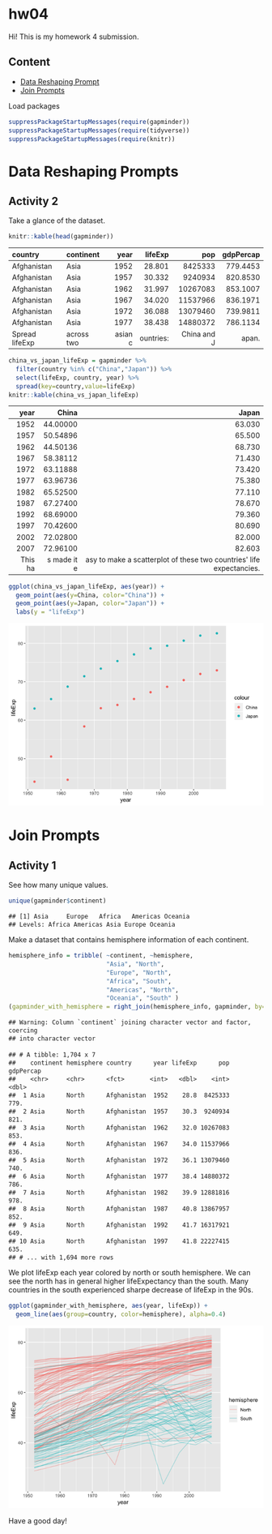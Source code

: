 hw04
================

Hi! This is my homework 4 submission.

Content
-------

-   [Data Reshaping Prompt](#data-reshaping-prompt)
-   [Join Prompts](#join-prompts)

Load packages

``` r
suppressPackageStartupMessages(require(gapminder))
suppressPackageStartupMessages(require(tidyverse))
suppressPackageStartupMessages(require(knitr))
```

Data Reshaping Prompts
======================

Activity 2
----------

Take a glance of the dataset.

``` r
knitr::kable(head(gapminder))
```

| country        | continent  |     year|    lifeExp|          pop|  gdpPercap|
|:---------------|:-----------|--------:|----------:|------------:|----------:|
| Afghanistan    | Asia       |     1952|     28.801|      8425333|   779.4453|
| Afghanistan    | Asia       |     1957|     30.332|      9240934|   820.8530|
| Afghanistan    | Asia       |     1962|     31.997|     10267083|   853.1007|
| Afghanistan    | Asia       |     1967|     34.020|     11537966|   836.1971|
| Afghanistan    | Asia       |     1972|     36.088|     13079460|   739.9811|
| Afghanistan    | Asia       |     1977|     38.438|     14880372|   786.1134|
| Spread lifeExp | across two |  asian c|  ountries:|  China and J|      apan.|

``` r
china_vs_japan_lifeExp = gapminder %>% 
  filter(country %in% c("China","Japan")) %>% 
  select(lifeExp, country, year) %>% 
  spread(key=country,value=lifeExp)
knitr::kable(china_vs_japan_lifeExp)
```

|     year|        China|                                                                 Japan|
|--------:|------------:|---------------------------------------------------------------------:|
|     1952|     44.00000|                                                                63.030|
|     1957|     50.54896|                                                                65.500|
|     1962|     44.50136|                                                                68.730|
|     1967|     58.38112|                                                                71.430|
|     1972|     63.11888|                                                                73.420|
|     1977|     63.96736|                                                                75.380|
|     1982|     65.52500|                                                                77.110|
|     1987|     67.27400|                                                                78.670|
|     1992|     68.69000|                                                                79.360|
|     1997|     70.42600|                                                                80.690|
|     2002|     72.02800|                                                                82.000|
|     2007|     72.96100|                                                                82.603|
|  This ha|  s made it e|  asy to make a scatterplot of these two countries' life expectancies.|

``` r
ggplot(china_vs_japan_lifeExp, aes(year)) +
  geom_point(aes(y=China, color="China")) +
  geom_point(aes(y=Japan, color="Japan")) +
  labs(y = "lifeExp") 
```

![](hw04_files/figure-markdown_github/unnamed-chunk-4-1.png)

Join Prompts
============

Activity 1
----------

See how many unique values.

``` r
unique(gapminder$continent)
```

    ## [1] Asia     Europe   Africa   Americas Oceania 
    ## Levels: Africa Americas Asia Europe Oceania

Make a dataset that contains hemisphere information of each continent.

``` r
hemisphere_info = tribble( ~continent, ~hemisphere, 
                           "Asia", "North",
                           "Europe", "North",
                           "Africa", "South",
                           "Americas", "North",
                           "Oceania", "South" )
(gapminder_with_hemisphere = right_join(hemisphere_info, gapminder, by="continent"))
```

    ## Warning: Column `continent` joining character vector and factor, coercing
    ## into character vector

    ## # A tibble: 1,704 x 7
    ##    continent hemisphere country      year lifeExp      pop gdpPercap
    ##    <chr>     <chr>      <fct>       <int>   <dbl>    <int>     <dbl>
    ##  1 Asia      North      Afghanistan  1952    28.8  8425333      779.
    ##  2 Asia      North      Afghanistan  1957    30.3  9240934      821.
    ##  3 Asia      North      Afghanistan  1962    32.0 10267083      853.
    ##  4 Asia      North      Afghanistan  1967    34.0 11537966      836.
    ##  5 Asia      North      Afghanistan  1972    36.1 13079460      740.
    ##  6 Asia      North      Afghanistan  1977    38.4 14880372      786.
    ##  7 Asia      North      Afghanistan  1982    39.9 12881816      978.
    ##  8 Asia      North      Afghanistan  1987    40.8 13867957      852.
    ##  9 Asia      North      Afghanistan  1992    41.7 16317921      649.
    ## 10 Asia      North      Afghanistan  1997    41.8 22227415      635.
    ## # ... with 1,694 more rows

We plot lifeExp each year colored by north or south hemisphere. We can see the north has in general higher lifeExpectancy than the south. Many countries in the south experienced sharpe decrease of lifeExp in the 90s.

``` r
ggplot(gapminder_with_hemisphere, aes(year, lifeExp)) + 
  geom_line(aes(group=country, color=hemisphere), alpha=0.4)
```

![](hw04_files/figure-markdown_github/unnamed-chunk-7-1.png)

Have a good day!
